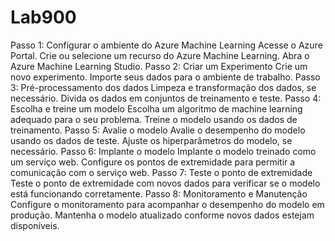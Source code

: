 # Lab900
Passo 1: Configurar o ambiente do Azure Machine Learning
Acesse o Azure Portal.
Crie ou selecione um recurso do Azure Machine Learning.
Abra o Azure Machine Learning Studio.
Passo 2: Criar um Experimento
Crie um novo experimento.
Importe seus dados para o ambiente de trabalho.
Passo 3: Pré-processamento dos dados
Limpeza e transformação dos dados, se necessário.
Divida os dados em conjuntos de treinamento e teste.
Passo 4: Escolha e treine um modelo
Escolha um algoritmo de machine learning adequado para o seu problema.
Treine o modelo usando os dados de treinamento.
Passo 5: Avalie o modelo
Avalie o desempenho do modelo usando os dados de teste.
Ajuste os hiperparâmetros do modelo, se necessário.
Passo 6: Implante o modelo
Implante o modelo treinado como um serviço web.
Configure os pontos de extremidade para permitir a comunicação com o serviço web.
Passo 7: Teste o ponto de extremidade
Teste o ponto de extremidade com novos dados para verificar se o modelo está funcionando corretamente.
Passo 8: Monitoramento e Manutenção
Configure o monitoramento para acompanhar o desempenho do modelo em produção.
Mantenha o modelo atualizado conforme novos dados estejam disponíveis.
